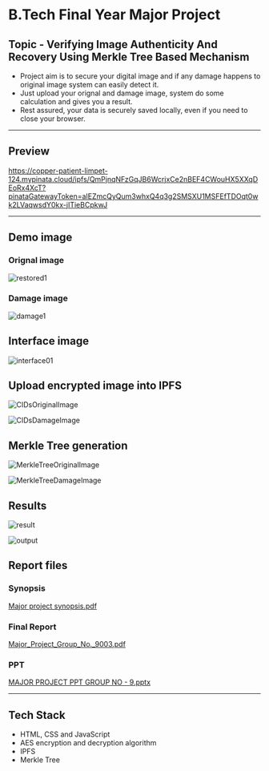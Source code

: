 # B.Tech Final Year Major Project
## Topic - Verifying Image Authenticity And Recovery Using Merkle Tree Based Mechanism

- Project aim is to secure your digital image and if any damage happens to original image system can easily detect it.
- Just upload your orignal and damage image, system do some calculation and gives you a result.
- Rest assured, your data is securely saved locally, even if you need to close your browser.

---
## Preview




https://copper-patient-limpet-124.mypinata.cloud/ipfs/QmPjnqNFzGqJB6WcrjxCe2nBEF4CWouHX5XXqDEoRx4XcT?pinataGatewayToken=aIEZmcQyQum3whxQ4q3g2SMSXU1MSFEfTDOqt0wk2LVaqwsdY0kx-jITieBCpkwJ







---

## Demo image

### Orignal image  


![restored1](https://github.com/prshnT012/final-year-major-project/assets/123406900/0f71a167-99e8-4631-9b73-f7ea070479ca)




### Damage image 



![damage1](https://github.com/prshnT012/final-year-major-project/assets/123406900/4d0bcacb-5857-4e4e-ba1d-114a37f4a44e)





## Interface image 


![interface01](https://github.com/prshnT012/final-year-major-project/assets/123406900/91d74819-6d00-4e1d-87be-ae8dd1d552a3)





## Upload encrypted image into IPFS

![CIDsOriginalImage](https://github.com/prshnT012/final-year-major-project/assets/123406900/ba8834d5-5480-4651-b86f-9db0bb651f18)




![CIDsDamageImage](https://github.com/prshnT012/final-year-major-project/assets/123406900/32fd2432-4643-4ce6-80de-1cda0a6a135d)





## Merkle Tree generation

![MerkleTreeOriginalImage](https://github.com/prshnT012/final-year-major-project/assets/123406900/ba08f67f-d3db-4177-8bcf-6af9989178a2)

![MerkleTreeDamageImage](https://github.com/prshnT012/final-year-major-project/assets/123406900/6cae38f7-d888-47bd-9034-d0bf69fb11eb)







## Results

![result](https://github.com/prshnT012/final-year-major-project/assets/123406900/95c1ea44-0d99-494b-9175-710cd3f1120c)


![output](https://github.com/prshnT012/final-year-major-project/assets/123406900/af2713fb-02c4-4d16-bbdf-07fa1fd71185)


## Report files

### Synopsis
[Major project synopsis.pdf](https://github.com/user-attachments/files/15966608/Major.project.synopsis.pdf)



### Final Report

[Major_Project_Group_No._9003.pdf](https://github.com/user-attachments/files/15966561/Major_Project_Group_No._9003.pdf)

### PPT

[MAJOR PROJECT PPT GROUP NO - 9.pptx](https://github.com/user-attachments/files/15966572/MAJOR.PROJECT.PPT.GROUP.NO.-.9.pptx)


---
## Tech Stack

- HTML, CSS and JavaScript
- AES encryption and decryption algorithm
- IPFS 
- Merkle Tree
